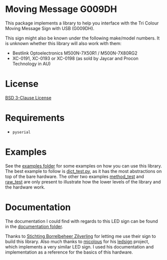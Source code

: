 # Moving Message G009DH
This package implements a library to help you interface with the Tri Colour Moving Message Sign with USB (G009DH).

This sign might also be known under the following make/model numbers. It is unknown whether this library will also work with them:
- Bestlink Optoelectronics M500N-7X50R1 / M500N-7X80RG2
- XC-0191, XC-0193 or XC-0198 (as sold by Jaycar and Procon Technology in AU)

# License
[BSD 3-Clause License](LICENSE.md)

# Requirements
- ```pyserial```

# Examples
See the [examples folder](moving_message_g009dh/examples) for some examples on how you can use this library.
The best example to follow is [dict_test.py](moving_message_g009dh/examples/dict_test.py), as it has the most abstractions on top of the bare hardware.
The other two examples [method_test](moving_message_g009dh/examples/method_test.py) and [raw_test](moving_message_g009dh/examples/raw_test.py) are only present to illustrate how the lower levels of the library and the hardware work.

# Documentation
The documentation I could find with regards to this LED sign can be found in the [documentation folder](documentation).

Thanks to [Stichting Borrelbeheer Zilverling](https://sbz.utwente.nl/) for letting me use their sign to build this library.
Also much thanks to [micolous](https://github.com/micolous) for his [ledsign](https://github.com/micolous/ledsign) project, which implements a very similar LED sign.
I used his documentation and implementation as a reference for the basics of this hardware.
